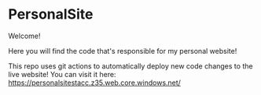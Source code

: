 # PersonalSite
Welcome!

Here you will find the code that's responsible for my personal website!

This repo uses git actions to automatically deploy new code changes to the live website! You can visit it here: https://personalsitestacc.z35.web.core.windows.net/
